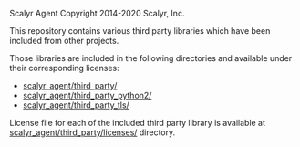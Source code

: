 Scalyr Agent
Copyright 2014-2020 Scalyr, Inc.

This repository contains various third party libraries which have been included from other
projects.

Those libraries are included in the following directories and available under their corresponding
licenses:

* [scalyr_agent/third_party/](https://github.com/scalyr/scalyr-agent-2/tree/master/scalyr_agent/third_party/)
* [scalyr_agent/third_party_python2/](https://github.com/scalyr/scalyr-agent-2/tree/master/scalyr_agent/third_party/)
* [scalyr_agent/third_party_tls/](https://github.com/scalyr/scalyr-agent-2/tree/master/scalyr_agent/third_party_tls/)

License file for each of the included third party library is available at
[scalyr_agent/third_party/licenses/](https://github.com/scalyr/scalyr-agent-2/tree/master/scalyr_agent/third_party/licenses/) directory.
